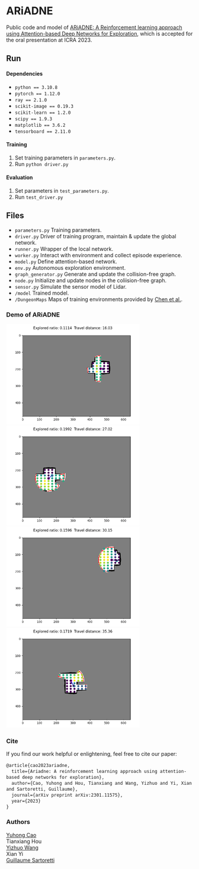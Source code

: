 # ARiADNE
 Public code and model of <a href="https://arxiv.org/pdf/2301.11575.pdf">ARiADNE: A Reinforcement learning approach using Attention-based Deep Networks for Exploration</a>, which is accepted for the oral presentation at ICRA 2023.

## Run

#### Dependencies
* `python == 3.10.8`
* `pytorch == 1.12.0`
* `ray == 2.1.0`
* `scikit-image == 0.19.3`
* `scikit-learn == 1.2.0`
* `scipy == 1.9.3`
* `matplotlib == 3.6.2`
* `tensorboard == 2.11.0`


#### Training
1. Set training parameters in `parameters.py`.
2. Run `python driver.py`

#### Evaluation
1. Set parameters in `test_parameters.py`.
2. Run `test_driver.py`

## Files
* `parameters.py` Training parameters.
* `driver.py` Driver of training program, maintain & update the global network.
* `runner.py` Wrapper of the local network.
* `worker.py` Interact with environment and collect episode experience.
* `model.py` Define attention-based network.
* `env.py` Autonomous exploration environment.
* `graph_generator.py` Generate and update the collision-free graph.
* `node.py` Initialize and update nodes in the coliision-free graph.
* `sensor.py` Simulate the sensor model of Lidar.
* `/model` Trained model.
* `/DungeonMaps` Maps of training environments provided by <a href="https://github.com/RobustFieldAutonomyLab/DRL_robot_exploration">Chen et al.</a>.

### Demo of ARiADNE



<div>
   <img src="gifs/demo_1.gif" width="360"/><img src="gifs/demo_2.gif" width="360"/>
   <img src="gifs/demo_3.gif" width="360"/><img src="gifs/demo_4.gif" width="360"/>
</div>

### Cite
If you find our work helpful or enlightening, feel free to cite our paper:
```
@article{cao2023ariadne,
  title={Ariadne: A reinforcement learning approach using attention-based deep networks for exploration},
  author={Cao, Yuhong and Hou, Tianxiang and Wang, Yizhuo and Yi, Xian and Sartoretti, Guillaume},
  journal={arXiv preprint arXiv:2301.11575},
  year={2023}
}
```

### Authors
[Yuhong Cao](https://github.com/caoyuhong001)\
Tianxiang Hou\
[Yizhuo Wang](https://github.com/wyzh98)\
Xian Yi\
[Guillaume Sartoretti](https://github.com/gsartoretti)
